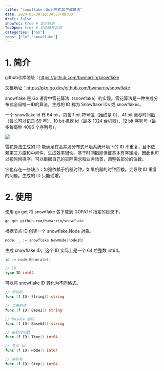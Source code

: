 ```yaml
---
title: "snowflake：Go分布式ID生成算法"
date: 2024-03-30T16:34:57+08:00
draft: false
showToc: true # 显示目录
TocOpen: true # 自动展开目录
categories: ["Go"]
tags: ["Go","snowflake"]
---
```


# 1. 简介

github仓库地址：https://github.com/bwmarrin/snowflake

文档地址：https://pkg.go.dev/github.com/bwmarrin/snowflake

snowflake 是 Go 语言中雪花算法（snowflake）的实现。雪花算法是一种生成分布式全局唯一ID的算法，生成的 ID 称为 Snowflake IDs 或 snowflakes。

一个 snowflake id 有 64 bit，包含 1 bit 符号位（始终是 0）、41 bit 毫秒时间戳（最长可以记录 69 年）、10 bit 机器 id（最多 1024 台机器）、12 bit 序列号（最多每毫秒 4096 个序列号）。

![](https://blog-1304941664.cos.ap-guangzhou.myqcloud.com/article_material/go/go_snowflake.jpg)

雪花算法生成的 ID 能满足在高并发分布式环境系统环境下的 ID 不重复，且不依赖第三方库和中间件，生成效率很快。基于时间戳能保证基本有序递增，因此也可以按时间排序。可以根据自己的实际需求和业务场景，调整各部分的位数。

它也存在一些缺点：如强依赖于机器时钟，如果机器的时钟回拨，会导致 ID 重复的问题。生成的 ID 只能递增。

# 2. 使用

使用 go get 将 snowflake 包下载到 GOPATH 指定的目录下。

```bash
go get github.com/bwmarrin/snowflake
```

根据节点 ID 创建一个 snowflake.Node 对象。

```go 
node, _ := snowflake.NewNode(nodeID)
```

生成 snowflake ID，这个 ID 实际上是一个 64 位整数 int64。

```go
id := node.Generate()

// ID
type ID int64
```

可以将 snowflake ID 转化为不同格式。

```go
// 字符串
func (f ID) String() string

// 二进制位
func (f ID) Base2() string

// base64 编码
func (f ID) Base64() string

// 毫秒时间戳
func (f ID) Time() int64

// 节点 id
func (f ID) Node() int64

// 序列号
func (f ID) Step() int64
```

